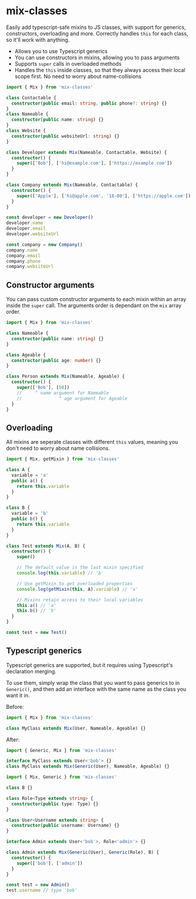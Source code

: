 # mix-classes

Easily add typescript-safe mixins to JS classes, with support for generics, constructors, overloading and more. Correctly handles `this` for each class, so it'll work with anything.

- Allows you to use Typescript generics
- You can use constructors in mixins, allowing you to pass arguments
- Supports `super` calls in overloaded methods
- Handles the `this` inside classes, so that they always access their local scope first. No need to worry about name-collisions

```ts
import { Mix } from 'mix-classes'

class Contactable {
  constructor(public email: string, public phone?: string) {}
}
class Nameable {
  constructor(public name: string) {}
}
class Website {
  constructor(public websiteUrl: string) {}
}

class Developer extends Mix(Nameable, Contactable, Website) {
  constructor() {
    super(['Bob'], ['hi@example.com'], ['https://example.com'])
  }
}

class Company extends Mix(Nameable, Contactable) {
  constructor() {
    super(['Apple'], ['hi@apple.com', '18-00'], ['https://apple.com'])
  }
}

const developer = new Developer()
developer.name
developer.email
developer.websiteUrl

const company = new Company()
company.name
company.email
company.phone
company.websiteUrl
```

## Constructor arguments

You can pass custom constructor arguments to each mixin within an array inside the `super` call. The arguments order is dependant on the `mix` array order.

```ts
import { Mix } from 'mix-classes'

class Nameable {
  constructor(public name: string) {}
}

class Ageable {
  constructor(public age: number) {}
}

class Person extends Mix(Nameable, Ageable) {
  constructor() {
    super(['Bob'], [50])
    //     ^ name argument for Nameable
    //              ^ age argument for Ageable
  }
}
```

## Overloading

All mixins are seperate classes with different `this` values, meaning you don't need to worry about name collisions.

```ts
import { Mix, getMixin } from 'mix-classes'

class A {
  variable = 'a'
  public a() {
    return this.variable
  }
}

class B {
  variable = 'b'
  public b() {
    return this.variable
  }
}

class Test extends Mix(A, B) {
  constructor() {
    super()

    // The default value is the last mixin specified
    console.log(this.variable) // 'b'

    // Use getMixin to get overloaded properties
    console.log(getMixin(this, A).variable) // 'a'

    // Mixins retain access to their local variables
    this.a() // 'a'
    this.b() // 'b'
  }
}

const test = new Test()
```

## Typescript generics

Typescript generics are supported, but it requires using Typescript's declaration merging.

To use them, simply wrap the class that you want to pass generics to in `Generic()`, and then add an interface with the same name as the class you want it in.

Before:

```ts
import { Mix } from 'mix-classes'

class MyClass extends Mix(User, Nameable, Ageable) {}
```

After:

```ts
import { Generic, Mix } from 'mix-classes'

interface MyClass extends User<'bob'> {}
class MyClass extends Mix(Generic(User), Nameable, Ageable) {}
```

```ts
import { Mix, Generic } from 'mix-classes'

class B {}

class Role<Type extends string> {
  constructor(public type: Type) {}
}

class User<Username extends string> {
  constructor(public username: Username) {}
}

interface Admin extends User<'bob'>, Role<'admin'> {}

class Admin extends Mix(Generic(User), Generic(Role), B) {
  constructor() {
    super(['bob'], ['admin'])
  }
}

const test = new Admin()
test.username // type 'bob'
```
